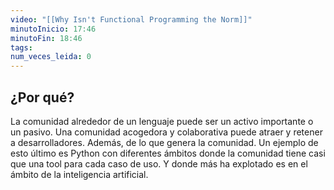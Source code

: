 ```yaml
---
video: "[[Why Isn't Functional Programming the Norm]]"
minutoInicio: 17:46
minutoFin: 18:46
tags: 
num_veces_leida: 0
---
```

## ¿Por qué?

La comunidad alrededor de un lenguaje puede ser un activo importante o un pasivo. Una comunidad acogedora y colaborativa puede atraer y retener a desarrolladores. Además, de lo que genera la comunidad. Un ejemplo de esto último es Python con diferentes ámbitos donde la comunidad tiene casi que una tool para cada caso de uso. Y donde más ha explotado es en el ámbito de la inteligencia artificial.
